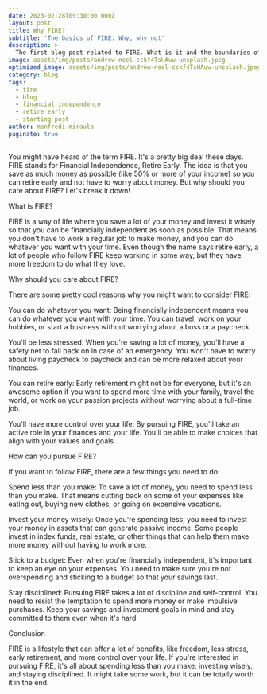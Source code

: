 ```yaml
---
date: 2023-02-28T09:30:00.000Z
layout: post
title: Why FIRE?
subtitle: 'The basics of FIRE. Why, why not'
description: >-
  The first blog post related to FIRE. What is it and the boundaries of the concept
image: assets/img/posts/andrew-neel-cckf4TsHAuw-unsplash.jpeg
optimized_image: assets/img/posts/andrew-neel-cckf4TsHAuw-unsplash.jpeg
category: blog
tags:
  - fire
  - blog
  - financial independence
  - retire early
  - starting post
author: manfredi miraula
paginate: true
---
```

You might have heard of the term FIRE. It's a pretty big deal these days. FIRE stands for Financial Independence, Retire Early. The idea is that you save as much money as possible (like 50% or more of your income) so you can retire early and not have to worry about money. But why should you care about FIRE? Let's break it down!

What is FIRE?

FIRE is a way of life where you save a lot of your money and invest it wisely so that you can be financially independent as soon as possible. That means you don't have to work a regular job to make money, and you can do whatever you want with your time. Even though the name says retire early, a lot of people who follow FIRE keep working in some way, but they have more freedom to do what they love.

Why should you care about FIRE?

There are some pretty cool reasons why you might want to consider FIRE:

You can do whatever you want: Being financially independent means you can do whatever you want with your time. You can travel, work on your hobbies, or start a business without worrying about a boss or a paycheck.

You'll be less stressed: When you're saving a lot of money, you'll have a safety net to fall back on in case of an emergency. You won't have to worry about living paycheck to paycheck and can be more relaxed about your finances.

You can retire early: Early retirement might not be for everyone, but it's an awesome option if you want to spend more time with your family, travel the world, or work on your passion projects without worrying about a full-time job.

You'll have more control over your life: By pursuing FIRE, you'll take an active role in your finances and your life. You'll be able to make choices that align with your values and goals.

How can you pursue FIRE?

If you want to follow FIRE, there are a few things you need to do:

Spend less than you make: To save a lot of money, you need to spend less than you make. That means cutting back on some of your expenses like eating out, buying new clothes, or going on expensive vacations.

Invest your money wisely: Once you're spending less, you need to invest your money in assets that can generate passive income. Some people invest in index funds, real estate, or other things that can help them make more money without having to work more.

Stick to a budget: Even when you're financially independent, it's important to keep an eye on your expenses. You need to make sure you're not overspending and sticking to a budget so that your savings last.

Stay disciplined: Pursuing FIRE takes a lot of discipline and self-control. You need to resist the temptation to spend more money or make impulsive purchases. Keep your savings and investment goals in mind and stay committed to them even when it's hard.

Conclusion

FIRE is a lifestyle that can offer a lot of benefits, like freedom, less stress, early retirement, and more control over your life. If you're interested in pursuing FIRE, it's all about spending less than you make, investing wisely, and staying disciplined. It might take some work, but it can be totally worth it in the end.



